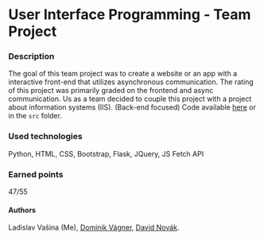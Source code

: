 # User Interface Programming - Team Project

### Description
The goal of this team project was to create a website or an app with a interactive front-end that utilizes asynchronous communication.
The rating of this project was primarily graded on the frontend and async communication.
Us as a team decided to couple this project with a project about information systems (IIS). (Back-end focused)
Code available [here](https://github.com/IIS-ITU-exceptions/IIS) or in the `src` folder.

### Used technologies
Python, HTML, CSS, Bootstrap, Flask, JQuery, JS Fetch API

### Earned points
47/55

#### Authors
Ladislav Vašina (Me),
[Dominik Vágner](https://github.com/k3nd1k), 
[David Novák](https://github.com/beagl-fit).
